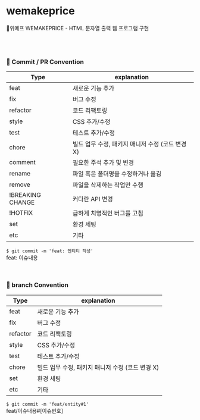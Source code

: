 # wemakeprice
📌위메프 WEMAKEPRICE - HTML 문자열 출력 웹 프로그램 구현

<br>
<br>

### 📍 Commit / PR Convention

|Type|explanation|
|---|-----|
|feat|새로운 기능 추가|
|fix|버그 수정|
|refactor|코드 리팩토링|
|style|CSS 추가/수정|
|test|테스트 추가/수정|
|chore|빌드 업무 수정, 패키지 매니저 수정 (코드 변경 X)|
|comment|필요한 주석 추가 및 변경|
|rename|파일 혹은 폴더명을 수정하거나 옮김|
|remove|파일을 삭제하는 작업만 수행|
|!BREAKING CHANGE|커다란 API 변경|
|!HOTFIX|급하게 치명적인 버그를 고침|
|set|환경 세팅|
|etc|기타|


`$ git commit -m 'feat: 엔티티 작성'` <br> 
 feat: 이슈내용


<br>

### 📍 branch Convention

|Type|explanation|
|---|-----|
|feat|새로운 기능 추가|
|fix|버그 수정|
|refactor|코드 리팩토링|
|style|CSS 추가/수정|
|test|테스트 추가/수정|
|chore|빌드 업무 수정, 패키지 매니저 수정 (코드 변경 X)|
|set|환경 세팅|
|etc|기타|


`$ git commit -m 'feat/entity#1'` <br> 
 feat/이슈내용#[이슈번호]

<br> 

